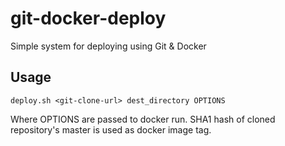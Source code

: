 # git-docker-deploy
Simple system for deploying using Git &amp; Docker

## Usage

`deploy.sh <git-clone-url> dest_directory OPTIONS`

Where OPTIONS are passed to docker run. SHA1 hash of cloned repository's master is used as docker image tag. 
